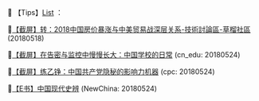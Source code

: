 📕 【Tips】[List](readme.md) ：

🔗[【截屏】转：2018中国房价暴涨与中美贸易战深层关系-技術討論區-草榴社區](http://go.choong.net/s/20180518) (20180518)

🔗[【截屏】在告密与监控中慢慢长大：中国学校的日常](http://go.choong.net/s/cn_edu/) (cn_edu: 20180524)

🔗[【截屏】练乙铮：中国共产党隐秘的影响力机器](http://go.choong.net/s/cpc)  (cpc: 20180524)

🔗[【E书】中国现代史辨](http://go.choong.net/s/NewChina)  (NewChina: 20180524)


